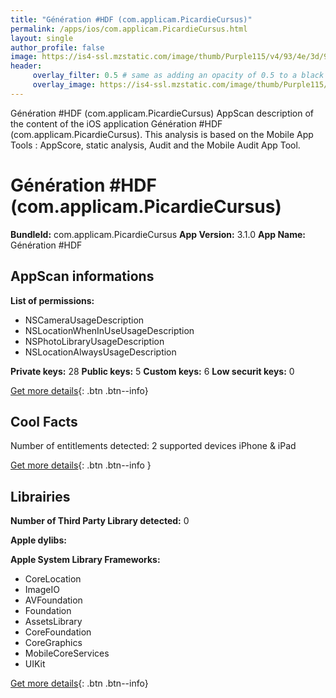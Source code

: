 ```yaml
---
title: "Génération #HDF (com.applicam.PicardieCursus)"
permalink: /apps/ios/com.applicam.PicardieCursus.html
layout: single
author_profile: false
image: https://is4-ssl.mzstatic.com/image/thumb/Purple115/v4/93/4e/3d/934e3d28-ddd7-42a4-343e-c6a17340ba32/AppIcon-0-0-1x_U007emarketing-0-0-0-10-0-0-sRGB-0-0-0-GLES2_U002c0-512MB-85-220-0-0.png/512x512bb.jpg
header: 
     overlay_filter: 0.5 # same as adding an opacity of 0.5 to a black background
     overlay_image: https://is4-ssl.mzstatic.com/image/thumb/Purple115/v4/93/4e/3d/934e3d28-ddd7-42a4-343e-c6a17340ba32/AppIcon-0-0-1x_U007emarketing-0-0-0-10-0-0-sRGB-0-0-0-GLES2_U002c0-512MB-85-220-0-0.png/512x512bb.jpg
---
```

Génération #HDF (com.applicam.PicardieCursus) AppScan description of the content of the iOS application Génération #HDF (com.applicam.PicardieCursus). This analysis is based on the Mobile App Tools : AppScore, static analysis, Audit and the Mobile Audit App Tool.

# Génération #HDF (com.applicam.PicardieCursus)

**BundleId:** com.applicam.PicardieCursus
**App Version:** 3.1.0
**App Name:** Génération #HDF


## AppScan informations 

**List of permissions:** 
- NSCameraUsageDescription
- NSLocationWhenInUseUsageDescription
- NSPhotoLibraryUsageDescription
- NSLocationAlwaysUsageDescription
  
  
**Private keys:** 28
**Public keys:** 5
**Custom keys:** 6
**Low securit keys:** 0
  
[Get more details](/pricing.html){: .btn .btn--info}

## Cool Facts

Number of entitlements detected: 2
supported devices iPhone & iPad
  
[Get more details](/pricing.html){: .btn .btn--info }

## Librairies 
**Number of Third Party Library detected:** 0


**Apple dylibs:**


**Apple System Library Frameworks:**
- CoreLocation
- ImageIO
- AVFoundation
- Foundation
- AssetsLibrary
- CoreFoundation
- CoreGraphics
- MobileCoreServices
- UIKit


  
[Get more details](/pricing.html){: .btn .btn--info}


